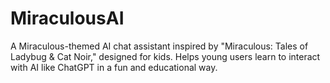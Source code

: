 # MiraculousAI
A Miraculous-themed AI chat assistant inspired by "Miraculous: Tales of Ladybug &amp; Cat Noir," designed for kids. Helps young users learn to interact with AI like ChatGPT in a fun and educational way.
